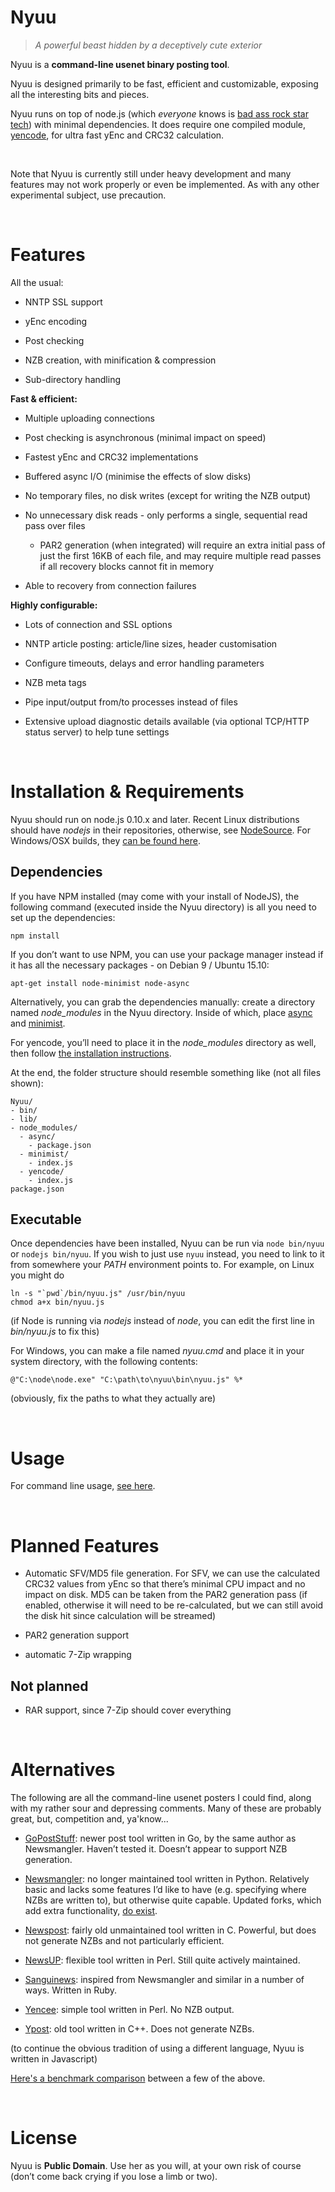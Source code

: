 Nyuu
====

>   *A powerful beast hidden by a deceptively cute exterior*

Nyuu is a **command-line usenet binary posting tool**.

Nyuu is designed primarily to be fast, efficient and customizable, exposing all
the interesting bits and pieces.

Nyuu runs on top of node.js (which *everyone* knows is [bad ass rock star
tech](<https://www.youtube.com/watch?v=bzkRVzciAZg>)) with minimal dependencies.
It does require one compiled module,
[yencode](<https://animetosho.org/app/node-yencode>), for ultra fast yEnc and
CRC32 calculation.

 

Note that Nyuu is currently still under heavy development and many features may
not work properly or even be implemented. As with any other experimental
subject, use precaution.

 

Features
========

All the usual:

-   NNTP SSL support

-   yEnc encoding

-   Post checking

-   NZB creation, with minification & compression

-   Sub-directory handling

**Fast & efficient:**

-   Multiple uploading connections

-   Post checking is asynchronous (minimal impact on speed)

-   Fastest yEnc and CRC32 implementations

-   Buffered async I/O (minimise the effects of slow disks)

-   No temporary files, no disk writes (except for writing the NZB output)

-   No unnecessary disk reads - only performs a single, sequential read pass
    over files

    -   PAR2 generation (when integrated) will require an extra initial pass of
        just the first 16KB of each file, and may require multiple read passes
        if all recovery blocks cannot fit in memory

-   Able to recovery from connection failures

**Highly configurable:**

-   Lots of connection and SSL options

-   NNTP article posting: article/line sizes, header customisation

-   Configure timeouts, delays and error handling parameters

-   NZB meta tags

-   Pipe input/output from/to processes instead of files

-   Extensive upload diagnostic details available (via optional TCP/HTTP status
    server) to help tune settings  

 

Installation & Requirements
===========================

Nyuu should run on node.js 0.10.x and later. Recent Linux distributions should
have *nodejs* in their repositories, otherwise, see
[NodeSource](<https://github.com/nodesource/distributions>). For Windows/OSX
builds, they [can be found here](<https://nodejs.org/en/download/stable/>).

Dependencies
------------

If you have NPM installed (may come with your install of NodeJS), the following
command (executed inside the Nyuu directory) is all you need to set up the
dependencies:

~~~~~~~~~~~~~~~~~~~~~~~~~~~~~~~~~~~~~~~~~~~~~~~~~~~~~~~~~~~~~~~~~~~~~~~~~~~~~~~~
npm install
~~~~~~~~~~~~~~~~~~~~~~~~~~~~~~~~~~~~~~~~~~~~~~~~~~~~~~~~~~~~~~~~~~~~~~~~~~~~~~~~

If you don’t want to use NPM, you can use your package manager instead if it has
all the necessary packages - on Debian 9 / Ubuntu 15.10:

~~~~~~~~~~~~~~~~~~~~~~~~~~~~~~~~~~~~~~~~~~~~~~~~~~~~~~~~~~~~~~~~~~~~~~~~~~~~~~~~
apt-get install node-minimist node-async
~~~~~~~~~~~~~~~~~~~~~~~~~~~~~~~~~~~~~~~~~~~~~~~~~~~~~~~~~~~~~~~~~~~~~~~~~~~~~~~~

Alternatively, you can grab the dependencies manually: create a directory named
*node\_modules* in the Nyuu directory. Inside of which, place
[async](<https://github.com/caolan/async/releases>) and
[minimist](<https://github.com/substack/minimist/releases>).

For yencode, you’ll need to place it in the *node\_modules* directory as well,
then follow [the installation
instructions](<https://animetosho.org/app/node-yencode>).

At the end, the folder structure should resemble something like (not all files
shown):

~~~~~~~~~~~~~~~~~~~~~~~~~~~~~~~~~~~~~~~~~~~~~~~~~~~~~~~~~~~~~~~~~~~~~~~~~~~~~~~~
Nyuu/
- bin/
- lib/
- node_modules/
  - async/
    - package.json
  - minimist/
    - index.js
  - yencode/
    - index.js
package.json
~~~~~~~~~~~~~~~~~~~~~~~~~~~~~~~~~~~~~~~~~~~~~~~~~~~~~~~~~~~~~~~~~~~~~~~~~~~~~~~~

Executable
----------

Once dependencies have been installed, Nyuu can be run via `node bin/nyuu` or
`nodejs bin/nyuu`. If you wish to just use `nyuu` instead, you need to link to
it from somewhere your *PATH* environment points to. For example, on Linux you
might do

~~~~~~~~~~~~~~~~~~~~~~~~~~~~~~~~~~~~~~~~~~~~~~~~~~~~~~~~~~~~~~~~~~~~~~~~~~~~~~~~
ln -s "`pwd`/bin/nyuu.js" /usr/bin/nyuu
chmod a+x bin/nyuu.js
~~~~~~~~~~~~~~~~~~~~~~~~~~~~~~~~~~~~~~~~~~~~~~~~~~~~~~~~~~~~~~~~~~~~~~~~~~~~~~~~

(if Node is running via *nodejs* instead of *node*, you can edit the first line
in *bin/nyuu.js* to fix this)

For Windows, you can make a file named *nyuu.cmd* and place it in your system
directory, with the following contents:

~~~~~~~~~~~~~~~~~~~~~~~~~~~~~~~~~~~~~~~~~~~~~~~~~~~~~~~~~~~~~~~~~~~~~~~~~~~~~~~~
@"C:\node\node.exe" "C:\path\to\nyuu\bin\nyuu.js" %*
~~~~~~~~~~~~~~~~~~~~~~~~~~~~~~~~~~~~~~~~~~~~~~~~~~~~~~~~~~~~~~~~~~~~~~~~~~~~~~~~

(obviously, fix the paths to what they actually are)

 

Usage
=====

For command line usage, [see here](<help.txt>).

 

Planned Features
================

-   Automatic SFV/MD5 file generation. For SFV, we can use the calculated CRC32
    values from yEnc so that there’s minimal CPU impact and no impact on disk.
    MD5 can be taken from the PAR2 generation pass (if enabled, otherwise it
    will need to be re-calculated, but we can still avoid the disk hit since
    calculation will be streamed)

-   PAR2 generation support

-   automatic 7-Zip wrapping

Not planned
-----------

-   RAR support, since 7-Zip should cover everything  

 

Alternatives
============

The following are all the command-line usenet posters I could find, along with
my rather sour and depressing comments. Many of these are probably great, but,
competition and, ya'know...

-   [GoPostStuff](<https://github.com/madcowfred/GoPostStuff/>): newer post tool
    written in Go, by the same author as Newsmangler. Haven’t tested it. Doesn’t
    appear to support NZB generation.

-   [Newsmangler](<https://github.com/madcowfred/newsmangler>): no longer
    maintained tool written in Python. Relatively basic and lacks some features
    I’d like to have (e.g. specifying where NZBs are written to), but otherwise
    quite capable. Updated forks, which add extra functionality, [do
    exist](<https://github.com/nicors57/newsmangler>).

-   [Newspost](<https://github.com/joehillen/newspost>): fairly old unmaintained
    tool written in C. Powerful, but does not generate NZBs and not particularly
    efficient.

-   [NewsUP](<https://github.com/demanuel/NewsUP/>): flexible tool written in
    Perl. Still quite actively maintained.

-   [Sanguinews](<https://github.com/tdobrovolskij/sanguinews>): inspired from
    Newsmangler and similar in a number of ways. Written in Ruby.

-   [Yencee](<https://sourceforge.net/projects/yencee/>): simple tool written in
    Perl. No NZB output.

-   [Ypost](<https://sourceforge.net/projects/ypost/>): old tool written in C++.
    Does not generate NZBs.

(to continue the obvious tradition of using a different language, Nyuu is
written in Javascript)

[Here's a benchmark comparison](<bench/info.md>) between a few of the above.

 

License
=======

Nyuu is **Public Domain**. Use her as you will, at your own risk of course
(don’t come back crying if you lose a limb or two).
